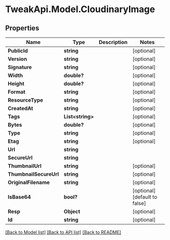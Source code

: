 # TweakApi.Model.CloudinaryImage
## Properties

Name | Type | Description | Notes
------------ | ------------- | ------------- | -------------
**PublicId** | **string** |  | [optional] 
**Version** | **string** |  | [optional] 
**Signature** | **string** |  | [optional] 
**Width** | **double?** |  | [optional] 
**Height** | **double?** |  | [optional] 
**Format** | **string** |  | [optional] 
**ResourceType** | **string** |  | [optional] 
**CreatedAt** | **string** |  | [optional] 
**Tags** | **List&lt;string&gt;** |  | [optional] 
**Bytes** | **double?** |  | [optional] 
**Type** | **string** |  | [optional] 
**Etag** | **string** |  | [optional] 
**Url** | **string** |  | 
**SecureUrl** | **string** |  | 
**ThumbnailUrl** | **string** |  | [optional] 
**ThumbnailSecureUrl** | **string** |  | [optional] 
**OriginalFilename** | **string** |  | [optional] 
**IsBase64** | **bool?** |  | [optional] [default to false]
**Resp** | **Object** |  | [optional] 
**Id** | **string** |  | [optional] 

[[Back to Model list]](../README.md#documentation-for-models) [[Back to API list]](../README.md#documentation-for-api-endpoints) [[Back to README]](../README.md)

